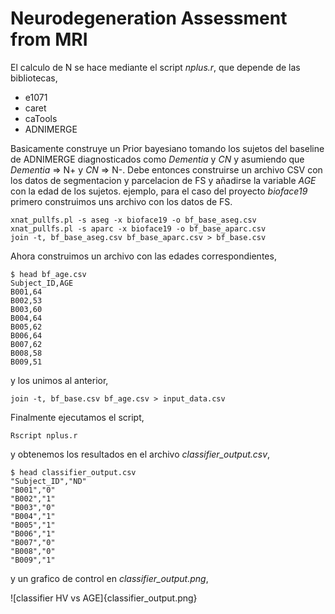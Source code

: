 # Neurodegeneration Assessment from MRI

El calculo de N se hace mediante el script *nplus.r*, que depende de las bibliotecas,

  - e1071
  - caret
  - caTools
  - ADNIMERGE

Basicamente construye un Prior bayesiano tomando los sujetos del baseline de ADNIMERGE diagnosticados como *Dementia* y *CN* y asumiendo que *Dementia* => N+ y *CN* => N-. Debe entonces construirse un archivo CSV con los datos de segmentacion y parcelacion de FS y añadirse la variable *AGE* con la edad de los sujetos. ejemplo, para el caso del proyecto *bioface19* primero construimos uns archivo con los datos de FS.

```
xnat_pullfs.pl -s aseg -x bioface19 -o bf_base_aseg.csv
xnat_pullfs.pl -s aparc -x bioface19 -o bf_base_aparc.csv
join -t, bf_base_aseg.csv bf_base_aparc.csv > bf_base.csv
```

Ahora construimos un archivo con las edades correspondientes,

```
$ head bf_age.csv 
Subject_ID,AGE
B001,64
B002,53
B003,60
B004,64
B005,62
B006,64
B007,62
B008,58
B009,51
```

y los unimos al anterior,

```
join -t, bf_base.csv bf_age.csv > input_data.csv
```

Finalmente ejecutamos el script,

```
Rscript nplus.r
```

y obtenemos los resultados en el archivo *classifier_output.csv*,

```
$ head classifier_output.csv 
"Subject_ID","ND"
"B001","0"
"B002","1"
"B003","0"
"B004","1"
"B005","1"
"B006","1"
"B007","0"
"B008","0"
"B009","1"
```
 y un grafico de control en *classifier_output.png*,

![classifier HV vs AGE]{classifier_output.png}

